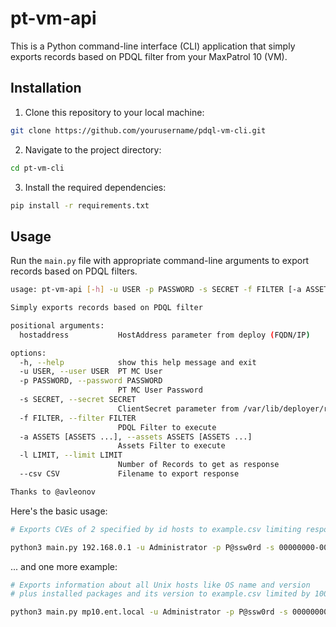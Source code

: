 # pt-vm-api

This is a Python command-line interface (CLI) application that simply exports records based on PDQL filter from your MaxPatrol 10 (VM).

## Installation

1. Clone this repository to your local machine:

```bash
git clone https://github.com/yourusername/pdql-vm-cli.git
```

2. Navigate to the project directory:

```bash
cd pt-vm-cli
```

3. Install the required dependencies:

```bash
pip install -r requirements.txt
```

## Usage

Run the `main.py` file with appropriate command-line arguments to export records based on PDQL filters. 

```bash
usage: pt-vm-api [-h] -u USER -p PASSWORD -s SECRET -f FILTER [-a ASSETS [ASSETS ...]] [-l LIMIT] [--csv CSV] hostaddress

Simply exports records based on PDQL filter

positional arguments:
  hostaddress           HostAddress parameter from deploy (FQDN/IP)

options:
  -h, --help            show this help message and exit
  -u USER, --user USER  PT MC User
  -p PASSWORD, --password PASSWORD
                        PT MC User Password
  -s SECRET, --secret SECRET
                        ClientSecret parameter from /var/lib/deployer/role_instances/core*/params.yaml
  -f FILTER, --filter FILTER
                        PDQL Filter to execute
  -a ASSETS [ASSETS ...], --assets ASSETS [ASSETS ...]
                        Assets Filter to execute
  -l LIMIT, --limit LIMIT
                        Number of Records to get as response
  --csv CSV             Filename to export response

Thanks to @avleonov
```

Here's the basic usage:

```bash
# Exports CVEs of 2 specified by id hosts to example.csv limiting response to 10000 rows

python3 main.py 192.168.0.1 -u Administrator -p P@ssw0rd -s 00000000-0000-0000-0000-000000000000 -f 'select(@Host, Host.@Vulners.CVEs.Item) | sort(@Host ASC)' -l 10000 -a 00000000-0000-0001-0000-000000000001 00000000-0000-0001-0000-000000000002 --csv example.csv
```
... and one more example: 

```bash
# Exports information about all Unix hosts like OS name and version 
# plus installed packages and its version to example.csv limited by 10000 records in response

python3 main.py mp10.ent.local -u Administrator -p P@ssw0rd -s 00000000-0000-0000-0000-000000000000 -f 'select(@UnixHost, UnixHost.OsName, UnixHost.OsVersion, UnixHost.Packages.Name, UnixHost.Packages.Version) | sort(@UnixHost ASC)' -a --csv example.csv -l 10000
```
